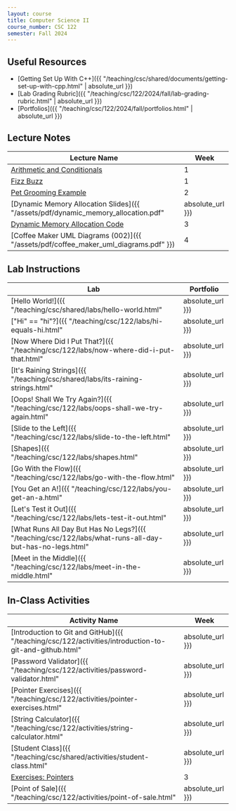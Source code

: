 ```yaml
---
layout: course
title: Computer Science II
course_number: CSC 122
semester: Fall 2024
---
```


## Useful Resources

* [Getting Set Up With C++]({{ "/teaching/csc/shared/documents/getting-set-up-with-cpp.html" | absolute_url }})
* [Lab Grading Rubric]({{ "/teaching/csc/122/2024/fall/lab-grading-rubric.html" | absolute_url }})
* [Portfolios]({{ "/teaching/csc/122/2024/fall/portfolios.html" | absolute_url }})

## Lecture Notes

| Lecture Name | Week |
|--------------|------|
| [Arithmetic and Conditionals](https://github.com/cmvandrevala/csc_122_arithmatic_and_conditionals)| 1 |
| [Fizz Buzz](https://github.com/cmvandrevala/csc_122_fizzbuzz) | 1 |
| [Pet Grooming Example](https://github.com/cmvandrevala/csc_122_pet_grooming) | 2 |
| [Dynamic Memory Allocation Slides]({{ "/assets/pdf/dynamic_memory_allocation.pdf" | absolute_url }}) | 3 |
| [Dynamic Memory Allocation Code](https://github.com/cmvandrevala/csc_122_dynamic_memory_allocation) | 3 |
| [Coffee Maker UML Diagrams (002)]({{ "/assets/pdf/coffee_maker_uml_diagrams.pdf" }}) | 4 |

## Lab Instructions

| Lab | Portfolio |
| --- | --------- |
| [Hello World!]({{ "/teaching/csc/shared/labs/hello-world.html" | absolute_url }}) | N/A |
| ["Hi" == "hi"?]({{ "/teaching/csc/122/labs/hi-equals-hi.html" | absolute_url }}) | 1 |
| [Now Where Did I Put That?]({{ "/teaching/csc/122/labs/now-where-did-i-put-that.html" | absolute_url }}) | 1 |
| [It's Raining Strings]({{ "/teaching/csc/shared/labs/its-raining-strings.html" | absolute_url }}) | 1 |
| [Oops! Shall We Try Again?]({{ "/teaching/csc/122/labs/oops-shall-we-try-again.html" | absolute_url }}) | 1 |
| [Slide to the Left]({{ "/teaching/csc/122/labs/slide-to-the-left.html" | absolute_url }}) | 1 |
| [Shapes]({{ "/teaching/csc/122/labs/shapes.html" | absolute_url }}) | 2 |
| [Go With the Flow]({{ "/teaching/csc/122/labs/go-with-the-flow.html" | absolute_url }}) | 2 |
| [You Get an A!]({{ "/teaching/csc/122/labs/you-get-an-a.html" | absolute_url }}) | 2 |
| [Let's Test it Out]({{ "/teaching/csc/122/labs/lets-test-it-out.html" | absolute_url }}) | 2 |
| [What Runs All Day But Has No Legs?]({{ "/teaching/csc/122/labs/what-runs-all-day-but-has-no-legs.html" | absolute_url }}) | 2 |
| [Meet in the Middle]({{ "/teaching/csc/122/labs/meet-in-the-middle.html" | absolute_url }}) | 3 |

## In-Class Activities

| Activity Name | Week |
| ------------- | ---- |
| [Introduction to Git and GitHub]({{ "/teaching/csc/122/activities/introduction-to-git-and-github.html" | absolute_url }}) | 1 |
| [Password Validator]({{ "/teaching/csc/122/activities/password-validator.html" | absolute_url }}) | 1 |
| [Pointer Exercises]({{ "/teaching/csc/122/activities/pointer-exercises.html" | absolute_url }}) | 1 |
| [String Calculator]({{ "/teaching/csc/122/activities/string-calculator.html" | absolute_url }}) | 2 |
| [Student Class]({{ "/teaching/csc/shared/activities/student-class.html" | absolute_url }}) | 2 |
| [Exercises: Pointers](https://erlerobotics.gitbooks.io/erle-robotics-cpp-gitbook/content/pointers/exercises_pointers.html) | 3 |
| [Point of Sale]({{ "/teaching/csc/122/activities/point-of-sale.html" | absolute_url }}) | 3 |
